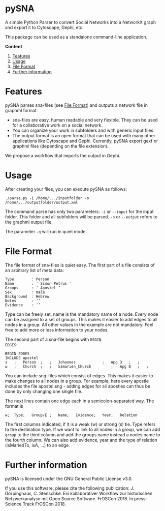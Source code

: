 # pySNA
A simple Python Parser to convert Social Networks into a NetworkX graph and export it to Cytoscape, Gephi, etc.

This package can be used as a standalone command-line application.

<b>Content</b>
1. [ Features](#features)
2. [ Usage](#usage)
3. [ File Format](#file-format)
4. [ Further information ](#further-information)

# Features

pySNA parses sna-files (see [ File Format](#file-format)) and outputs a network file in graphml format. 

* sna-files are easy, human readable and very flexible. They can be used for a collaborative work on a social network.
* You can organize your work in subfolders and with generic input files. 
* The output format is an open format that can be used with many other applications like Cytoscape and Gephi. Currently, pySNA export gexf or graphml files (depending on the file extension). 

We propose a workflow that imports the output in Gephi. 

# Usage

After creating your files, you can execute pySNA as follows:

```
./parse.py -i /home/.../inputfolder -o /home/.../outputfolder/output.xml
```

The command parse has only two parameters: <code>-i</code> or <code>--input</code>  for the input folder. This folder and all subfolders will be parsed. <code>-o</code> or <code>--output</code> refers to the graphml output file. 

The parameter <code>-q</code> will run in quiet mode.

# File Format

The file format of sna-files is quiet easy. The first part of a file consists of an arbitrary list of meta data:

```
Type	 	: Person
Name 		: ’ Simon Petrus ’
Groups 		: ’ Apostel ’
Sex 		: male
Background 	: Hebrew
Notes 		: ’’
Evidence 	: ’’
```

Type can be freely set, name is the mandatory name of a node. Every node can be assigned to a set of groups. This makes it easier to add edges to all nodes in a group. All other values in the example are not mandatory. Feel free to add more or less information to your nodes. 

The second part of a sna-file begins with <code>BEGIN EDGES</code>:

```
BEGIN EDGES
INCLUDE apostel
s	;	Person	;	;	Johannes			;	Apg 3	;	;
w	;	Church	;	;	Samarien_Church			;	Apg 8	;	;
```

You can include sng-files which consist of edges. This makes it easier to make changes to all nodes in a group. For example, here every apostle includes the file apostel.sng - adding edges for all apostles can thus be done by only changing one single file. 

The next lines contain one edge each in a semicolon-separated way. The format is 
```
w;	Type;	Group/E	;	Name;	Evidence;	Year;	Relation
```
The first columns indicated, if it is a weak (w) or strong (s) tie. Type refers to the destination type. If we want to link to all nodes in a group, we can add <code>group</code> to the third column and add the groups name instead a nodes name to the fourth column. We can also add evidence, year and the type of relation (isMariedTo, isA, ...) to an edge.

# Further information

pySNA is licensed under the GNU General Public License v3.0.

If you use this software, please cite the following publication: J. Dörpinghaus, C. Stenschke. Ein kollaborativer Workflow zur historischen Netzwerkanalyse mit Open Source Software. FrOSCon 2018. In press: Science Track FrOSCon 2018.
